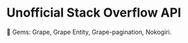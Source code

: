 Unofficial Stack Overflow API
=============================



:small_red_triangle_down: Gems: Grape, Grape Entity, Grape-pagination, Nokogiri.
